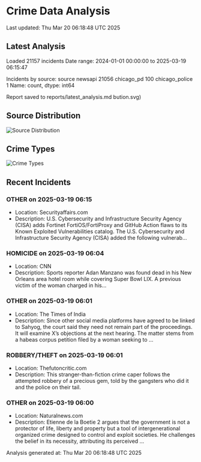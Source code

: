 # Crime Data Analysis
Last updated: Thu Mar 20 06:18:48 UTC 2025

## Latest Analysis

Loaded 21157 incidents
Date range: 2024-01-01 00:00:00 to 2025-03-19 06:15:47

Incidents by source:
source
newsapi           21056
chicago_pd          100
chicago_police        1
Name: count, dtype: int64

Report saved to reports/latest_analysis.md
bution.svg)

## Source Distribution
![Source Distribution](images/source_distribution.svg)

## Crime Types
![Crime Types](images/crime_types.svg)

## Recent Incidents

### OTHER on 2025-03-19 06:15
- Location: Securityaffairs.com
- Description: U.S. Cybersecurity and Infrastructure Security Agency (CISA) adds Fortinet FortiOS/FortiProxy and GitHub Action flaws to its Known Exploited Vulnerabilities catalog. The U.S. Cybersecurity and Infrastructure Security Agency (CISA) added the following vulnerab…


### HOMICIDE on 2025-03-19 06:04
- Location: CNN
- Description: Sports reporter Adan Manzano was found dead in his New Orleans area hotel room while covering Super Bowl LIX. A previous victim of the woman charged in his...


### OTHER on 2025-03-19 06:01
- Location: The Times of India
- Description: Since other social media platforms have agreed to be linked to Sahyog, the court said they need not remain part of the proceedings. It will examine X’s objections at the next hearing. The matter stems from a habeas corpus petition filed by a woman seeking to …


### ROBBERY/THEFT on 2025-03-19 06:01
- Location: Thefutoncritic.com
- Description: This stranger-than-fiction crime caper follows the attempted robbery of a precious gem, told by the gangsters who did it and the police on their tail.


### OTHER on 2025-03-19 06:00
- Location: Naturalnews.com
- Description: Etienne de la Boetie 2 argues that the government is not a protector of life, liberty and property but a tool of intergenerational organized crime designed to control and exploit societies. He challenges the belief in its necessity, attributing its perceived …

Analysis generated at: Thu Mar 20 06:18:48 UTC 2025

